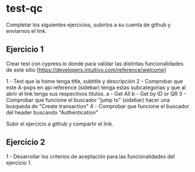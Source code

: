 # test-qc

Completar los siguientes ejercicios, subirlos a su cuenta de github y enviarnos el link.

## Ejercicio 1

Crear test con cypress.io donde para validar las distintas funcionalidades de este sitio [https://developers.intuitivo.com/reference/welcome]

1 - Test que la home tenga title, subtitle y descripción
2 - Comprobar que este A-pops en api reference (sidebar) tenga estas subcategorias y que al abrir el link tenga sus respectivos titulos.
  a - Get All
  b - Get by ID or QR
3 - Comprobar que funcione el buscador "jump to" (sidebar) hacer una busqueda de "Create transaction"
4 - Comprobar que funcione el buscador del header buscando "Authentication"

Subir el ejercicio a github y compartir el link.

## Ejercicio 2

1 - Desarrollar los criterios de aceptación para las funcionalidades del ejercicio 1.
